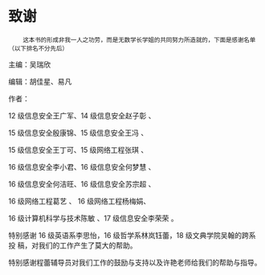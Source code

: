# 致谢

        这本书的形成非我一人之功劳，而是无数学长学姐的共同努力所造就的，下面是感谢名单（以下排名不分先后） 

主编：吴瑞欣 

编辑：胡佳星、易凡 

作者： 

12 级信息安全王广军、14 级信息安全赵子彰 、

15 级信息安全殷康锦、15 级信息安全王冯 、

15 级信息安全王丁可、15 级网络工程张琪 、

16 级信息安全李小君、16 级信息安全何梦慧 、

16 级信息安全何洁旺、16 级信息安全苏宗超 、

16 级网络工程葛艺   、  16 级网络工程杨梅娟、

16 级计算机科学与技术陈敏 、17 级信息安全李荣荣 。

特别感谢 16 级英语系李思怡，16 级哲学系林岚钰蕾，18 级文典学院吴翰的跨系投 稿，对我们的工作产生了莫大的帮助。 

特别感谢程蕾辅导员对我们工作的鼓励与支持以及许艳老师给我们的帮助与指导。


